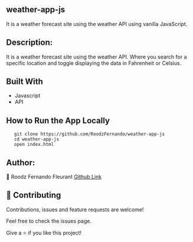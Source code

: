 ## weather-app-js
 It is a weather forecast site using the weather API using vanilla JavaScript.

## Description:

It is a weather forecast site using the weather API. Where you search for a specific location and toggle displaying the data in Fahrenheit or Celsius.

## Built With
- Javascript
- API

## How to Run the App Locally
```
   git clone https://github.com/RoodzFernando/weather-app-js
   cd weather-app-js
   open index.html
```

## Author:
👤 Roodz Fernando Fleurant
[Github Link](https://github.com/RoodzFernando)


## 🤝 Contributing
Contributions, issues and feature requests are welcome!

Feel free to check the issues page.


Give a ⭐️ if you like this project!
